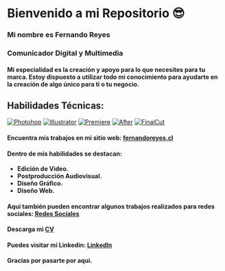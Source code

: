 # Bienvenido a mi Repositorio 😎
### **Mi nombre es Fernando Reyes**
### **Comunicador Digital y Multimedia**

#### Mi especialidad es la creación y apoyo para lo que necesites para tu marca. Estoy dispuesto a utilizar todo mi conocimiento para ayudarte en la creación de algo único para ti o tu negocio.

## Habilidades Técnicas:
[![Photohop](https://cdn-icons-png.flaticon.com/128/5968/5968520.png)]()
[![Illustrator](https://cdn-icons-png.flaticon.com/128/5611/5611037.png)]()
[![Premiere](https://cdn-icons-png.flaticon.com/128/5968/5968525.png)]()
[![After](https://cdn-icons-png.flaticon.com/128/5968/5968428.png)]()
[![FinalCut](https://is1-ssl.mzstatic.com/image/thumb/Purple112/v4/ed/08/14/ed0814e7-1a39-73eb-9a15-66b62a1d7eeb/AppIcon-85-220-0-4-2x.png/246x0w.webp)]()



#### Encuentra mis trabajos en mi sitio web: [fernandoreyes.cl](https://fernandoreyes.cl)

#### Dentro de mis habilidades se destacan:
* **Edición de Video.**
* **Postproducción Audiovisual.**
* **Diseño Gráfico.**
* **Diseño Web.**

#### Aquí también pueden encontrar algunos trabajos realizados para redes sociales: [Redes Sociales](http://www.fernandoreyes.cl/rrss)

#### Descarga mi [CV](https://fernandoreyes.cl/wp-content/uploads/2023/02/CV-Fernando-Reyes-2023-ES.pdf)

#### Puedes visitar mi Linkedin: [LinkedIn](https://www.linkedin.com/in/fedoreyes/)
 

**Gracias por pasarte por aqui.**


